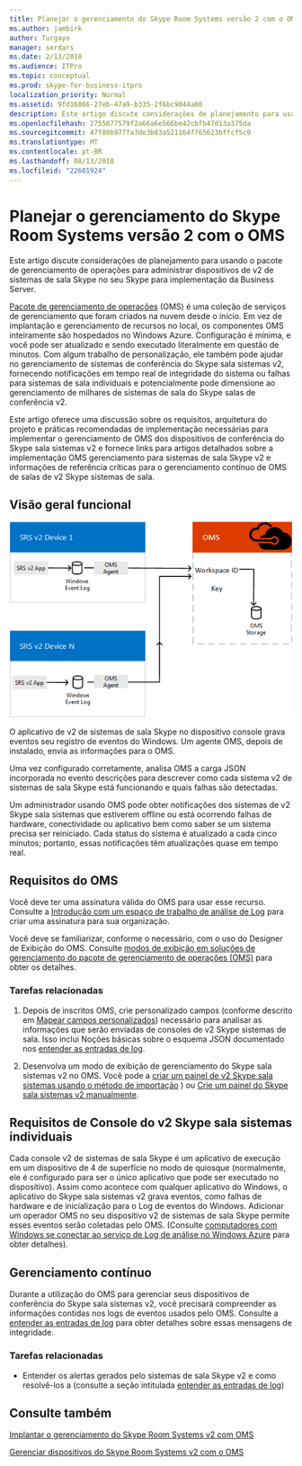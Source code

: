 ```yaml
---
title: Planejar o gerenciamento do Skype Room Systems versão 2 com o OMS
ms.author: jambirk
author: Turgayo
manager: serdars
ms.date: 2/13/2018
ms.audience: ITPro
ms.topic: conceptual
ms.prod: skype-for-business-itpro
localization_priority: Normal
ms.assetid: 9fd16866-27eb-47a9-b335-2f6bc9044a80
description: Este artigo discute considerações de planejamento para usando o pacote de gerenciamento de operações para administrar dispositivos de v2 de sistemas de sala Skype no seu Skype para implementação da Business Server.
ms.openlocfilehash: 2755677579f2a66a6e566be42cbfb47d13a375da
ms.sourcegitcommit: 47f80b977fa7de3b83a521164f765623bffcf5c0
ms.translationtype: MT
ms.contentlocale: pt-BR
ms.lasthandoff: 08/13/2018
ms.locfileid: "22601924"
---
```

# <a name="plan-skype-room-systems-v2-management-with-oms"></a>Planejar o gerenciamento do Skype Room Systems versão 2 com o OMS
 
 Este artigo discute considerações de planejamento para usando o pacote de gerenciamento de operações para administrar dispositivos de v2 de sistemas de sala Skype no seu Skype para implementação da Business Server.
  
[Pacote de gerenciamento de operações](https://docs.microsoft.com/en-us/azure/operations-management-suite/operations-management-suite-overview) (OMS) é uma coleção de serviços de gerenciamento que foram criados na nuvem desde o início. Em vez de implantação e gerenciamento de recursos no local, os componentes OMS inteiramente são hospedados no Windows Azure. Configuração é mínima, e você pode ser atualizado e sendo executado literalmente em questão de minutos. Com algum trabalho de personalização, ele também pode ajudar no gerenciamento de sistemas de conferência do Skype sala sistemas v2, fornecendo notificações em tempo real de integridade do sistema ou falhas para sistemas de sala individuais e potencialmente pode dimensione ao gerenciamento de milhares de sistemas de sala do Skype salas de conferência v2.
  
Este artigo oferece uma discussão sobre os requisitos, arquitetura do projeto e práticas recomendadas de implementação necessárias para implementar o gerenciamento de OMS dos dispositivos de conferência do Skype sala sistemas v2 e fornece links para artigos detalhados sobre a implementação OMS gerenciamento para sistemas de sala Skype v2 e informações de referência críticas para o gerenciamento contínuo de OMS de salas de v2 Skype sistemas de sala. 
  
## <a name="functional-overview"></a>Visão geral funcional

![Diagrama do gerenciamento SRS usando OMS](../../media/3f2ae1b8-61ea-4cd6-afb4-4bd75ccc746a.png)
  
O aplicativo de v2 de sistemas de sala Skype no dispositivo console grava eventos seu registro de eventos do Windows. Um agente OMS, depois de instalado, envia as informações para o OMS. 
  
Uma vez configurado corretamente, analisa OMS a carga JSON incorporada no evento descrições para descrever como cada sistema v2 de sistemas de sala Skype está funcionando e quais falhas são detectadas. 
  
Um administrador usando OMS pode obter notificações dos sistemas de v2 Skype sala sistemas que estiverem offline ou está ocorrendo falhas de hardware, conectividade ou aplicativo bem como saber se um sistema precisa ser reiniciado. Cada status do sistema é atualizado a cada cinco minutos; portanto, essas notificações têm atualizações quase em tempo real.
  
## <a name="oms-requirements"></a>Requisitos do OMS

Você deve ter uma assinatura válida do OMS para usar esse recurso. Consulte a [Introdução com um espaço de trabalho de análise de Log](https://docs.microsoft.com/en-us/azure/log-analytics/log-analytics-get-started?toc=%2fazure%2foperations-management-suite%2ftoc.json) para criar uma assinatura para sua organização.
  
Você deve se familiarizar, conforme o necessário, com o uso do Designer de Exibição do OMS. Consulte [modos de exibição em soluções de gerenciamento do pacote de gerenciamento de operações (OMS)](https://docs.microsoft.com/en-us/azure/operations-management-suite/operations-management-suite-solutions-resources-views) para obter os detalhes.
  
### <a name="related-tasks"></a>Tarefas relacionadas

1. Depois de inscritos OMS, crie personalizado campos (conforme descrito em [Mapear campos personalizados](../../deploy/deploy-clients/with-oms.md#Custom_fields)) necessário para analisar as informações que serão enviadas de consoles de v2 Skype sistemas de sala. Isso inclui Noções básicas sobre o esquema JSON documentado nos [entender as entradas de log](../../manage/skype-room-systems-v2/oms.md#Telemetry).
    
2. Desenvolva um modo de exibição de gerenciamento do Skype sala sistemas v2 no OMS. Você pode a [criar um painel de v2 Skype sala sistemas usando o método de importação](../../deploy/deploy-clients/with-oms.md#create-a-skype-room-systems-v2-dashboard-by-using-the-import-method) ) ou [Crie um painel do Skype sala sistemas v2 manualmente](../../deploy/deploy-clients/with-oms.md#create-a-skype-room-systems-v2-dashboard-manually).
    
## <a name="individual-skype-room-systems-v2-console-requirements"></a>Requisitos de Console do v2 Skype sala sistemas individuais

Cada console v2 de sistemas de sala Skype é um aplicativo de execução em um dispositivo de 4 de superfície no modo de quiosque (normalmente, ele é configurado para ser o único aplicativo que pode ser executado no dispositivo). Assim como acontece com qualquer aplicativo do Windows, o aplicativo do Skype sala sistemas v2 grava eventos, como falhas de hardware e de inicialização para o Log de eventos do Windows. Adicionar um operador OMS no seu dispositivo v2 de sistemas de sala Skype permite esses eventos serão coletadas pelo OMS. (Consulte [computadores com Windows se conectar ao serviço de Log de análise no Windows Azure](https://docs.microsoft.com/en-us/azure/log-analytics/log-analytics-windows-agents) para obter detalhes).
  
## <a name="ongoing-management"></a>Gerenciamento contínuo

Durante a utilização do OMS para gerenciar seus dispositivos de conferência do Skype sala sistemas v2, você precisará compreender as informações contidas nos logs de eventos usados pelo OMS. Consulte a [entender as entradas de log](../../manage/skype-room-systems-v2/oms.md#Telemetry) para obter detalhes sobre essas mensagens de integridade.
  
### <a name="related-tasks"></a>Tarefas relacionadas

- Entender os alertas gerados pelo sistemas de sala Skype v2 e como resolvê-los a (consulte a seção intitulada [entender as entradas de log](../../manage/skype-room-systems-v2/oms.md#Telemetry))
    
## <a name="see-also"></a>Consulte também

[Implantar o gerenciamento do Skype Room Systems v2 com OMS](../../deploy/deploy-clients/with-oms.md)
  
[Gerenciar dispositivos do Skype Room Systems v2 com o OMS](../../manage/skype-room-systems-v2/oms.md)